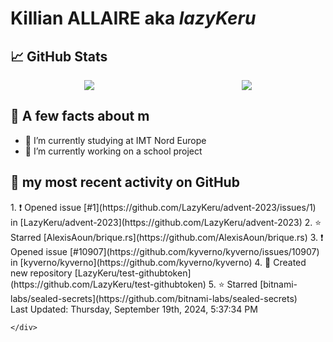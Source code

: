 <body>
    <div class="header">
        <h1><b>Killian ALLAIRE</b> aka <i>lazyKeru</i></h1>
    </div>
    <div class="body">
        <div>
            <h2>📈 GitHub Stats</h2>
            <div style="display: flex; align-items: flex-start; justify-content:space-around;">
                <img src="https://github-readme-stats.vercel.app/api?username=LazyKeru&theme=graywhite&show_icons=true" />
                <img src="https://github-readme-stats.vercel.app/api/top-langs/?username=LazyKeru" />
            </div>
        </div>
        <div>
            <h2>📣 A few facts about m</h2>
            <ul>
                <li>🌱 I’m currently studying at IMT Nord Europe</li>
                <li>🔭 I’m currently working on a school project</li>
            </ul>
        </div>
        <div>
            <h2>🌱 my most recent activity on GitHub</h2>
            <div>
                <!--RECENT_ACTIVITY:start-->
1. ❗️ Opened issue [#1](https://github.com/LazyKeru/advent-2023/issues/1) in [LazyKeru/advent-2023](https://github.com/LazyKeru/advent-2023)
2. ⭐ Starred [AlexisAoun/brique.rs](https://github.com/AlexisAoun/brique.rs)
3. ❗️ Opened issue [#10907](https://github.com/kyverno/kyverno/issues/10907) in [kyverno/kyverno](https://github.com/kyverno/kyverno)
4. 📔 Created new repository [LazyKeru/test-githubtoken](https://github.com/LazyKeru/test-githubtoken)
5. ⭐ Starred [bitnami-labs/sealed-secrets](https://github.com/bitnami-labs/sealed-secrets)
                <!--RECENT_ACTIVITY:end-->
            </div>
            <div>
                <!--RECENT_ACTIVITY:last_update-->
Last Updated: Thursday, September 19th, 2024, 5:37:34 PM
                <!--RECENT_ACTIVITY:last_update_end-->
            </div>
        </div>
    </div>
    <div class="footer">

    </div>
</body>

<!--
**LazyKeru/LazyKeru** is a ✨ _special_ ✨ repository because its `README.md` (this file) appears on your GitHub profile.

Here are some ideas to get you started:

- 🔭 I’m currently working on ...
- 🌱 I’m currently learning ...
- 👯 I’m looking to collaborate on ...
- 🤔 I’m looking for help with ...
- 💬 Ask me about ...
- 📫 How to reach me: ...
- 😄 Pronouns: ...
- ⚡ Fun fact: ...
-->